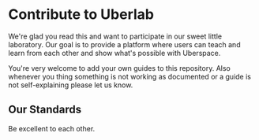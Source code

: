 # Contribute to Uberlab

We're glad you read this and want to participate in our sweet little laboratory. Our goal is to provide a platform where users can teach and learn from each other and show what's possible with Uberspace.

You're very welcome to add your own guides to this repository. Also whenever you thing something is not working as documented or a guide is not self-explaining please let us know.

## Our Standards

Be excellent to each other.
